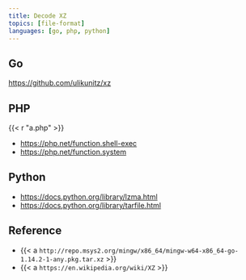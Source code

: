 ```yaml
---
title: Decode XZ
topics: [file-format]
languages: [go, php, python]
---
```


## Go

<https://github.com/ulikunitz/xz>

## PHP

{{< r "a.php" >}}

- <https://php.net/function.shell-exec>
- <https://php.net/function.system>

## Python

- <https://docs.python.org/library/lzma.html>
- <https://docs.python.org/library/tarfile.html>

## Reference

- {{< a `http://repo.msys2.org/mingw/x86_64/mingw-w64-x86_64-go-1.14.2-1-any.pkg.tar.xz` >}}
- {{< a `https://en.wikipedia.org/wiki/XZ` >}}

